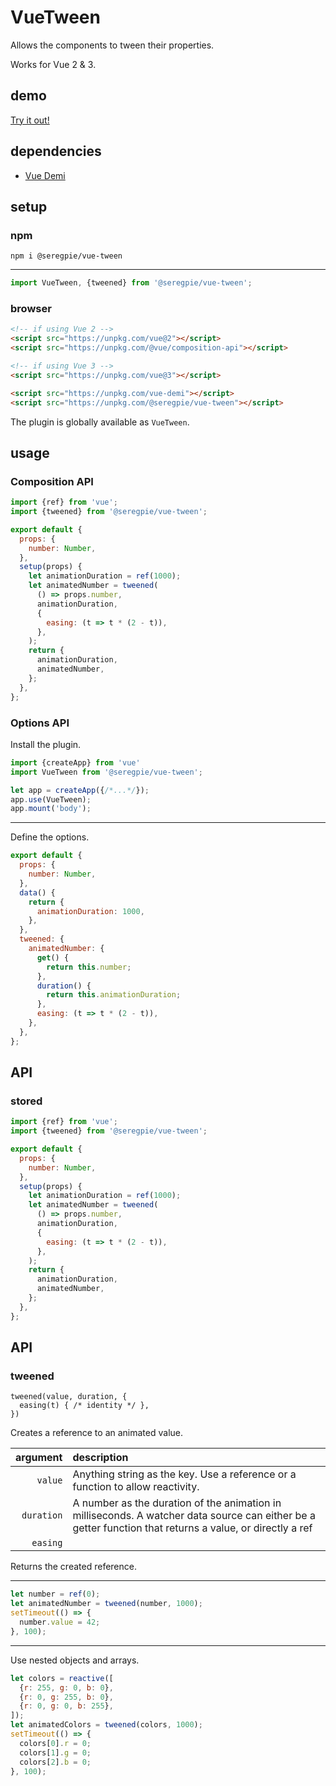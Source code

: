 # VueTween

Allows the components to tween their properties.

Works for Vue 2 & 3.

## demo

[Try it out!](https://seregpie.github.io/VueTween/)

## dependencies

- [Vue Demi](https://github.com/antfu/vue-demi)

## setup

### npm

```shell
npm i @seregpie/vue-tween
```

---

```javascript
import VueTween, {tweened} from '@seregpie/vue-tween';
```

### browser

```html
<!-- if using Vue 2 -->
<script src="https://unpkg.com/vue@2"></script>
<script src="https://unpkg.com/@vue/composition-api"></script>

<!-- if using Vue 3 -->
<script src="https://unpkg.com/vue@3"></script>

<script src="https://unpkg.com/vue-demi"></script>
<script src="https://unpkg.com/@seregpie/vue-tween"></script>
```

The plugin is globally available as `VueTween`.

## usage

### Composition API

```javascript
import {ref} from 'vue';
import {tweened} from '@seregpie/vue-tween';

export default {
  props: {
    number: Number,
  },
  setup(props) {
    let animationDuration = ref(1000);
    let animatedNumber = tweened(
      () => props.number,
      animationDuration,
      {
        easing: (t => t * (2 - t)),
      },
    );
    return {
      animationDuration,
      animatedNumber,
    };
  },
};
```

### Options API

Install the plugin.

```javascript
import {createApp} from 'vue'
import VueTween from '@seregpie/vue-tween';

let app = createApp({/*...*/});
app.use(VueTween);
app.mount('body');
```

---

Define the options.

```javascript
export default {
  props: {
    number: Number,
  },
  data() {
    return {
      animationDuration: 1000,
    },
  },
  tweened: {
    animatedNumber: {
      get() {
        return this.number;
      },
      duration() {
        return this.animationDuration;
      },
      easing: (t => t * (2 - t)),
    },
  },
};
```

## API

### stored

```javascript
import {ref} from 'vue';
import {tweened} from '@seregpie/vue-tween';

export default {
  props: {
    number: Number,
  },
  setup(props) {
    let animationDuration = ref(1000);
    let animatedNumber = tweened(
      () => props.number,
      animationDuration,
      {
        easing: (t => t * (2 - t)),
      },
    );
    return {
      animationDuration,
      animatedNumber,
    };
  },
};
```

## API

### tweened

```
tweened(value, duration, {
  easing(t) { /* identity */ },
})
```

Creates a reference to an animated value.

| argument | description |
| ---: | :--- |
| `value` | Anything  string as the key. Use a reference or a function to allow reactivity. |
| `duration` | A number as the duration of the animation in milliseconds. A watcher data source can either be a getter function that returns a value, or directly a ref |
| `easing` |  |

Returns the created reference.

---

```javascript
let number = ref(0);
let animatedNumber = tweened(number, 1000);
setTimeout(() => {
  number.value = 42;
}, 100);
```

---

Use nested objects and arrays.

```javascript
let colors = reactive([
  {r: 255, g: 0, b: 0},
  {r: 0, g: 255, b: 0},
  {r: 0, g: 0, b: 255},
]);
let animatedColors = tweened(colors, 1000);
setTimeout(() => {
  colors[0].r = 0;
  colors[1].g = 0;
  colors[2].b = 0;
}, 100);
```